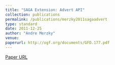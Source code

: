 ```yaml
---
title: "SAGA Extension: Advert API"
collection: publications
permalink: /publications/merzky2011sagaadvert
type: standard
date: 2011-12-25
author: "Andre Merzky"
venue: 
paperurl: http://ogf.org/documents/GFD.177.pdf
---
```

[Paper URL](http://ogf.org/documents/GFD.177.pdf)
